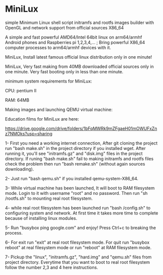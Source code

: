 # MiniLux
simple Minimum Linux shell script initramfs and rootfs images builder with OpenGL and network support from official sources X86_64

A simple and fast powerful AMD64/Intel 64bit linux on arm64/armhf Android phones and Raspberries pi 1,2,3,4,... ; Bring powerful X86_64 computer processes to arm64/armhf devices with it.

MiniLux, Install latest famous official linux distribution only in one minute!

MiniLux, Very fast making from 40MB downloaded official sources only in one minute. Very fast booting only in less than one minute.

minimum system requirements for MiniLux:

CPU: pentium II

RAM: 64MB

Making images and launching QEMU virtual machine:

Education films for MiniLux are here:

https://drive.google.com/drive/folders/1bFqMWRk9mZFgaeH01mOWUFxZnz7NMOks?usp=sharing

1- First you need a working internet connection, After git cloning the project run "bash make.sh" in the project directory if you installed wget. After running it, you'll see "initramfs.gz" and "disk.img" files in the project directory. If runing "bash make.sh" fail to making initramfs and rootfs files check the problem then run "bash remake.sh" (without again sources downloading).

2- Just run "bash qemu.sh" if you installed qemu-system-X86_64.

3- While virtual machine has been launched, It will boot to RAM filesystem mode. Login to it with username "root" and no password. Then run "sh /rootfs.sh" to mounting real root filesystem.

4- while real root filesystem has been launched run "bash /config.sh" to configuring system and network. At first time it takes more time to complete because of installing linux modules.

5- Run "busybox ping google.com" and enjoy! Press Ctrl+c to breaking the process.

6- For exit run "exit" at real root filesystem mode. For quit run "busybox reboot" at real filesystem mode or run "reboot" at RAM filesystem mode.

7- Pickup the "linux", "initramfs.gz", "hard.img" and "qemu.sh" files from project directory. Everytime that you want to boot to real root filesystem follow the number 2,3 and 4 here instructions.

